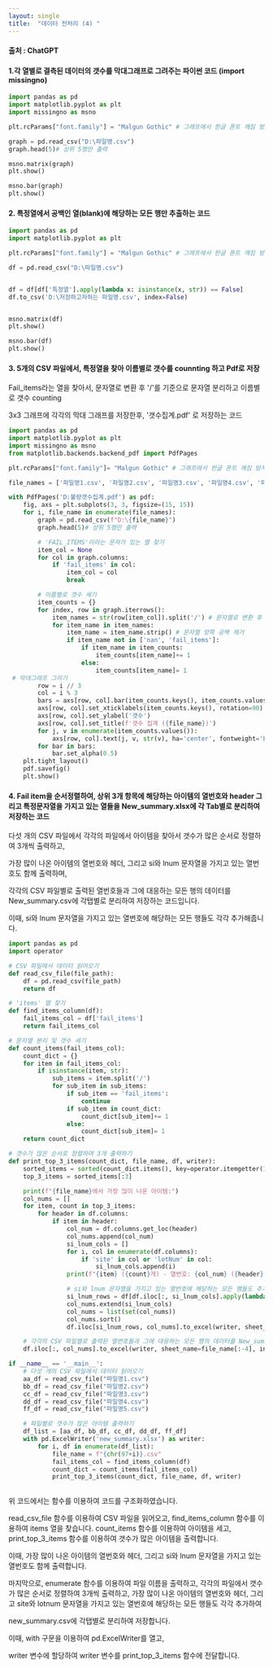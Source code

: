 ```yaml
---
layout: single
title:  "데이터 전처리 (4) "
---
```



#### 출처 : ChatGPT

#### 1.각 열별로 결측된 데이터의 갯수를 막대그래프로 그려주는 파이썬 코드 (import missingno)

```python
import pandas as pd
import matplotlib.pyplot as plt
import missingno as msno

plt.rcParams["font.family"] = "Malgun Gothic" # 그래프에서 한글 폰트 깨짐 방지 

graph = pd.read_csv("D:\파일명.csv")
graph.head(5)# 상위 5행만 출력

msno.matrix(graph)
plt.show()

msno.bar(graph)
plt.show()
```

#### 2. 특정열에서 공백인 열(blank)에 해당하는 모든 행만 추출하는 코드


```python
import pandas as pd
import matplotlib.pyplot as plt

plt.rcParams["font.family"] = "Malgun Gothic" # 그래프에서 한글 폰트 깨짐 방지 

df = pd.read_csv("D:\파일명.csv")


df = df[df['특정열'].apply(lambda x: isinstance(x, str)) == False]
df.to_csv('D:\저장하고자하는 파일명.csv', index=False)


msno.matrix(df)
plt.show()

msno.bar(df)
plt.show()

```


#### 3. 5개의 CSV 파일에서, 특정열을 찾아 이름별로 갯수를 counnting 하고 Pdf로 저장  
  
Fail_items라는 열을 찾아서, 문자열로 변환 후 '/'를 기준으로 문자열 분리하고 이름별로 갯수 counting 

3x3 그래프에 각각의 막대 그래프를 저장한후, '갯수집계.pdf' 로 저장하는 코드

```python
import pandas as pd
import matplotlib.pyplot as plt
import missingno as msno
from matplotlib.backends.backend_pdf import PdfPages

plt.rcParams["font.family"]= "Malgun Gothic" # 그래프에서 한글 폰트 깨짐 방지 

file_names = ['파일명1.csv', '파일명2.csv', '파일명3.csv', '파일명4.csv', '파일명5.csv']

with PdfPages('D:불량갯수집계.pdf') as pdf:
    fig, axs = plt.subplots(3, 3, figsize=(15, 15))
    for i, file_name in enumerate(file_names):
        graph = pd.read_csv(f"D:\{file_name}")
        graph.head(5)# 상위 5행만 출력

        # 'FAIL_ITEMS'이라는 문자가 있는 열 찾기
        item_col = None
        for col in graph.columns:
            if 'fail_items' in col:
                item_col = col
                break

        # 이름별로 갯수 세기
        item_counts = {}
        for index, row in graph.iterrows():
            item_names = str(row[item_col]).split('/') # 문자열로 변환 후 '/'를 기준으로 문자열 분리
            for item_name in item_names:
                item_name = item_name.strip() # 문자열 양쪽 공백 제거
                if item_name not in ['nan', 'fail_items']:
                    if item_name in item_counts:
                        item_counts[item_name]+= 1
                    else:
                        item_counts[item_name]= 1
 # 막대그래프 그리기
        row = i // 3
        col = i % 3
        bars = axs[row, col].bar(item_counts.keys(), item_counts.values(), color='orange', alpha=0.5)
        axs[row, col].set_xticklabels(item_counts.keys(), rotation=90)
        axs[row, col].set_ylabel('갯수')
        axs[row, col].set_title(f'갯수 집계 ({file_name})')
        for j, v in enumerate(item_counts.values()):
            axs[row, col].text(j, v, str(v), ha='center', fontweight='bold')
        for bar in bars:
            bar.set_alpha(0.5)
    plt.tight_layout()
    pdf.savefig()
    plt.show()

```

#### 4. Fail item을 순서정렬하여, 상위 3개 항목에 해당하는 아이템의 열번호와 header 그리고 특정문자열을 가지고 있는 열들을 New_summary.xlsx에 각 Tab별로 분리하여 저장하는 코드



다섯 개의 CSV 파일에서 각각의 파일에서 아이템을 찾아서 갯수가 많은 순서로 정렬하여 3개씩 출력하고, 

가장 많이 나온 아이템의 열번호와 헤더, 그리고 si와 lnum 문자열을 가지고 있는 열번호도 함께 출력하며, 

각각의 CSV 파일별로 출력된 열번호들과 그에 대응하는 모든 행의 데이터를 New_summary.csv에 각탭별로 분리하여 저장하는 코드입니다. 

이때, si와 lnum 문자열을 가지고 있는 열번호에 해당하는 모든 행들도 각각 추가해줍니다.

```python
import pandas as pd
import operator

# CSV 파일에서 데이터 읽어오기
def read_csv_file(file_path):
    df = pd.read_csv(file_path)
    return df

# 'items' 열 찾기
def find_items_column(df):
    fail_items_col = df['fail_items']
    return fail_items_col

# 문자열 분리 및 갯수 세기
def count_items(fail_items_col):
    count_dict = {}
    for item in fail_items_col:
        if isinstance(item, str):
            sub_items = item.split('/')
            for sub_item in sub_items:
                if sub_item == 'fail_items':
                    continue
                if sub_item in count_dict:
                    count_dict[sub_item]+= 1
                else:
                    count_dict[sub_item]= 1
    return count_dict

# 갯수가 많은 순서로 정렬하여 3개 출력하기
def print_top_3_items(count_dict, file_name, df, writer):
    sorted_items = sorted(count_dict.items(), key=operator.itemgetter(1), reverse=True)
    top_3_items = sorted_items[:3]

    print(f"{file_name}에서 가장 많이 나온 아이템:")
    col_nums = []
    for item, count in top_3_items:
        for header in df.columns:
            if item in header:
                col_num = df.columns.get_loc(header)
                col_nums.append(col_num)
                si_lnum_cols = []
                for i, col in enumerate(df.columns):
                    if 'site' in col or 'lotNum' in col:
                        si_lnum_cols.append(i)
                print(f"{item} ({count}개) - 열번호: {col_num} ({header}), si/lnum 열번호: {si_lnum_cols}")

                # si와 lnum 문자열을 가지고 있는 열번호에 해당하는 모든 행들도 추가
                si_lnum_rows = df[df.iloc[:, si_lnum_cols].apply(lambda x: 'si' in x.values or 'lnum' in x.values, axis=1)].index.tolist()
                col_nums.extend(si_lnum_cols)
                col_nums = list(set(col_nums))
                col_nums.sort()
                df.iloc[si_lnum_rows, col_nums].to_excel(writer, sheet_name=f"{file_name[:-4]}_{item}", index=False)

    # 각각의 CSV 파일별로 출력된 열번호들과 그에 대응하는 모든 행의 데이터를 New_summary.csv에 각탭별로 분리하여 저장
    df.iloc[:, col_nums].to_excel(writer, sheet_name=file_name[:-4], index=False)

if __name__ == '__main__':
    # 다섯 개의 CSV 파일에서 데이터 읽어오기
    aa_df = read_csv_file("파일명1.csv")
    bb_df = read_csv_file("파일명2.csv")
    cc_df = read_csv_file("파일명3.csv")
    dd_df = read_csv_file("파일명4.csv")
    ff_df = read_csv_file("파일명5.csv")

    # 파일별로 갯수가 많은 아이템 출력하기
    df_list = [aa_df, bb_df, cc_df, dd_df, ff_df]
    with pd.ExcelWriter('new_summary.xlsx') as writer:
        for i, df in enumerate(df_list):
            file_name = f"{chr(97+i)}.csv"
            fail_items_col = find_items_column(df)
            count_dict = count_items(fail_items_col)
            print_top_3_items(count_dict, file_name, df, writer)
 
```
위 코드에서는 함수를 이용하여 코드를 구조화하였습니다. 

read_csv_file 함수를 이용하여 CSV 파일을 읽어오고, 
find_items_column 함수를 이용하여 items 열을 찾습니다. 
count_items 함수를 이용하여 아이템을 세고, 
print_top_3_items 함수를 이용하여 갯수가 많은 아이템을 출력합니다. 

이때, 가장 많이 나온 아이템의 열번호와 헤더, 그리고 si와 lnum 문자열을 가지고 있는 열번호도 함께 출력합니다.


마지막으로, enumerate 함수를 이용하여 파일 이름을 출력하고, 
각각의 파일에서 갯수가 많은 순서로 정렬하여 3개씩 출력하고, 
가장 많이 나온 아이템의 열번호와 헤더, 
그리고 site와 lotnum 문자열을 가지고 있는 열번호에 해당하는 모든 행들도 각각 추가하여 

new_summary.csv에 각탭별로 분리하여 저장합니다. 


이때, with 구문을 이용하여 pd.ExcelWriter를 열고, 

writer 변수에 할당하여 writer 변수를 print_top_3_items 함수에 전달합니다.


